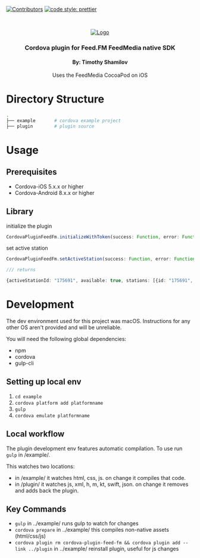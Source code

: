 <!-- PROJECT SHIELDS -->

[![Contributors][contributors-shield]]()
[![code style: prettier](https://img.shields.io/badge/code_style-prettier-ff69b4.svg?style=flat-square)](https://github.com/prettier/prettier)

<!-- PROJECT LOGO -->
<br />
<p align="center">
  <a href="#">
    <img src="https://feed.fm/images/feedfm-logo-greyred.png" alt="Logo">
  </a>

  <h3 align="center">Cordova plugin for Feed.FM FeedMedia native SDK</h2>
  <h4 align="center">By: Timothy Shamilov</h4>

  <p align="center">
    Uses the FeedMedia CocoaPod on iOS
  </p>
</p>

# Directory Structure

```sh
.
├── example       # cordova example project
├── plugin        # plugin source
```

# Usage

## Prerequisites

- Cordova-iOS 5.x.x or higher
- Cordova-Android 8.x.x or higher

## Library

initialize the plugin

```typescript
CordovaPluginFeedFm.initializeWithToken(success: Function, error: Function, token: string, secret: string, enableBackgroundMusic: boolean);
```

set active station

```typescript
CordovaPluginFeedFm.setActiveStation(success: Function, error: Function, stationId: string);

/// returns

{activeStationId: "175691", available: true, stations: [{id: "175691", name: "Top40", options: {}}, {id: "175692", name: "Electronic", options: {}}, {id: "175693", name: "Hip Hop", options: {}}, …]}
```

# Development

The dev environment used for this project was macOS. Instructions for any other OS aren't provided and will be unreliable.

You will need the following global dependencies:

- npm
- cordova
- gulp-cli

## Setting up local env

1. `cd example`
2. `cordova platform add platformname`
3. `gulp`
4. `cordova emulate platformname`

## Local workflow

The plugin development env features automatic compilation. To use run `gulp` in /example/.

This watches two locations:

- in /example/ it watches html, css, js. on change it compiles that code.
- in /plugin/ it watches js, xml, h, m, kt, swift, json. on change it removes and adds back the plugin.

## Key Commands

- `gulp` in ../example/ runs gulp to watch for changes
- `cordova prepare` in ../example/ this compiles non-native assets (html/css/js)
- `cordova plugin rm cordova-plugin-feed-fm && cordova plugin add --link ../plugin` in ../example/ reinstall plugin, useful for js changes

<!-- MARKDOWN LINKS & IMAGES -->

[contributors-shield]: https://img.shields.io/badge/contributors-1-orange.svg?style=flat-square
[product-screenshot]: https://raw.githubusercontent.com/othneildrew/Best-README-Template/master/screenshot.png
